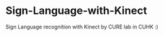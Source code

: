 Sign-Language-with-Kinect
=========================

Sign Language recognition with Kinect by CURE lab in CUHK  :)
 
